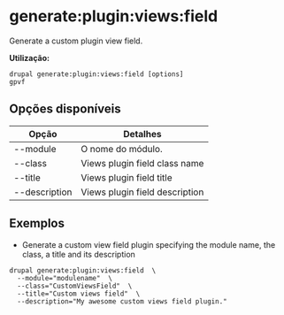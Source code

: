 # generate:plugin:views:field
Generate a custom plugin view field.

**Utilização:**
```
drupal generate:plugin:views:field [options]
gpvf
```

## Opções disponíveis
Opção | Detalhes
-------|-------------
--module | O nome do módulo.
--class | Views plugin field class name
--title | Views plugin field title
--description | Views plugin field description

## Exemplos
* Generate a custom view field plugin specifying the module name, the class, a title and its description
```
drupal generate:plugin:views:field  \
  --module="modulename"  \
  --class="CustomViewsField"  \
  --title="Custom views field"  \
  --description="My awesome custom views field plugin."
```
